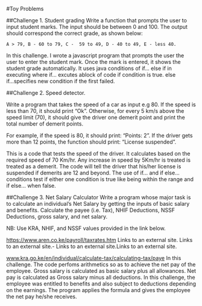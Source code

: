 #Toy Problems

 ##Challenge 1.  Student grading
  Write a function that prompts the user to input student marks. The input should be between 0 and 100. The output should correspond the correct grade, as shown below:

    A > 79, B - 60 to 79, C -  59 to 49, D - 40 to 49, E - less 40.
In this challenge. I wrote a javascript program that prompts the user the user to enter the student mark. Once the mark is entered, it shows the student grade automatically. It uses java conditions of if... else if in executing where if... excutes ablock of code if condition is true. else if...specifies new condition if the first failed.

##Challenge 2. Speed detector.

Write a program that takes the speed of a car as input e.g 80. If the speed is less than 70, it should print “Ok”. Otherwise, for every 5 km/s above the speed limit (70), it should give the driver one demerit point and print the total number of demerit points.

For example, if the speed is 80, it should print: “Points: 2”. If the driver gets more than 12 points, the function should print: “License suspended”.

This is a code that tests the speed of the driver. It calculates based on the required speed of 70 Km/hr. Any increase in speed by 5Km/hr is treated is treated as a demerit. The code will tell the driver that his/her license is suspended if demerits are 12 and beyond. The use of if... and if else... conditions test if either one condition is true like being within the range and if else... when false.

##Challenge 3. Net Salary Calculator Write a program whose major task is to calculate an individual’s Net Salary by getting the inputs of basic salary and benefits. Calculate the payee (i.e. Tax), NHIF Deductions, NSSF Deductions, gross salary, and net salary.

NB: Use KRA, NHIF, and NSSF values provided in the link below.

https://www.aren.co.ke/payroll/taxrates.htm Links to an external site.
Links to an external site.- Links to an external site.Links to an external site.

www.kra.go.ke/en/individual/calculate-tax/calculating-tax/paye
In this challenge. The code perfoms arithmetics so as to achieve the net pay of the employee. Gross salary is calculated as basic salary plus all allowances. Net pay is calculated as Gross salary minus all deductions. In this challenge, the employee was entitled to benefits and also subject to deductions depending on the earnings. The program applies the formula and gives the employee the net pay he/she receives.